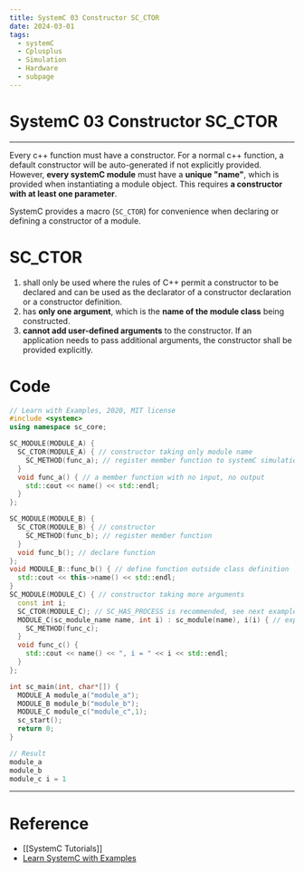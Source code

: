 ```yaml
---
title: SystemC 03 Constructor SC_CTOR
date: 2024-03-01
tags:
  - systemC
  - Cplusplus
  - Simulation
  - Hardware
  - subpage
---
```


# SystemC 03 Constructor SC_CTOR

---

Every c++ function must have a constructor. For a normal c++ function, a default constructor will be auto-generated if not explicitly provided.
However, **every systemC module** must have a **unique "name"**, which is provided when instantiating a module object. This requires **a constructor with at least one parameter**.

SystemC provides a macro (`SC_CTOR`) for convenience when declaring or defining a constructor of a module. 

# SC_CTOR

1. shall only be used where the rules of C++ permit a constructor to be declared and can be used as the declarator of a constructor declaration or a constructor definition.
2. has **only one argument**, which is the **name of the module class** being constructed.
3. **cannot add user-defined arguments** to the constructor. If an application needs to pass additional arguments, the constructor shall be provided explicitly.

# Code

```cpp
// Learn with Examples, 2020, MIT license
#include <systemc>
using namespace sc_core;

SC_MODULE(MODULE_A) {
  SC_CTOR(MODULE_A) { // constructor taking only module name
    SC_METHOD(func_a); // register member function to systemC simulation kernel, to be explained later.
  }
  void func_a() { // a member function with no input, no output
    std::cout << name() << std::endl;
  }
};

SC_MODULE(MODULE_B) {
  SC_CTOR(MODULE_B) { // constructor
    SC_METHOD(func_b); // register member function
  }
  void func_b(); // declare function
};
void MODULE_B::func_b() { // define function outside class definition
  std::cout << this->name() << std::endl;
}
SC_MODULE(MODULE_C) { // constructor taking more arguments
  const int i;
  SC_CTOR(MODULE_C); // SC_HAS_PROCESS is recommended, see next example for details
  MODULE_C(sc_module_name name, int i) : sc_module(name), i(i) { // explcit constructor
    SC_METHOD(func_c);
  }
  void func_c() {
    std::cout << name() << ", i = " << i << std::endl;
  }
};

int sc_main(int, char*[]) {
  MODULE_A module_a("module_a");
  MODULE_B module_b("module_b");
  MODULE_C module_c("module_c",1);
  sc_start();
  return 0;
}

// Result
module_a
module_b
module_c i = 1
```



---

# Reference

- [[SystemC Tutorials]]
- [Learn SystemC with Examples](https://www.learnwithexamples.com/)